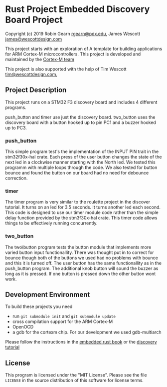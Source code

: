 # Rust Project Embedded Discovery Board Project
Copyright (c) 2019 Robin Gearn <rgearn@pdx.edu>, James Wescott <james@wescottdesign.com>

<!--TODO:  change this to acknowledgement of discovery tutorial and embedded rust book -->
This project starts with an exploration of A template for building applications for ARM 
    Cortex-M microcontrollers. This project is developed and maintained by the [Cortex-M team][team]


This project is also supported with the help of Tim Wescott <tim@wescottdesign.com>, 

## Project Description
This project runs on a STM32 F3 discovery board and includes 4 different programs.

push\_button and timer use just the discovery board.
two\_button uses the discovery board with a button hooked up to pin PC1 and a buzzer hooked up to PC3.

### push\_button  
This simple program test's the implementation of the INPUT PIN trait in the stm32f30x-hal crate.  Each press of the user button changes the state of the next led in a clockwise manner starting with the North led. We tested this programm with multiple loops through the code.  We also tested for button bounce and found the button on our board had no need for debounce correction.

### timer
The timer program is very similar to the roulette project in the discover tutorial.  It turns on an led for 3.5 seconds.  It turns another led each second.  This code is designed to use our timer module code rather than the simple delay function provided by the stm3f30x-hal crate.  This timer code allows things to be effectively running concurrently.

### two\_button
The two\button program tests the button module that implements more varied button input functionallity.  There was thought put in to correct for bounce though both of the buttons we used had no problems with bounce and this it is turned off.  The user button has the same functionallity as in the push\_button program.  The additional knob button will sound the buzzer as long as it is pressed.  If one button is pressed down the other button wont work.

## Development Environment

To build these projects you need 
* run `git submodule init` and `git submodule update`
* cross compilation support for the ARM Cortex-M
* OpenOCD
* a gdb for the cortexm chip. For our development we used gdb-multiarch


Please follow the instructions in the [embedded rust book](https://rust-embedded.github.io/book/intro/install.html) or the [discovery tutorial](https://rust-embedded.github.io/discovery/03-setup/index.html)

## License

This program is licensed under the "MIT License".  Please
see the file `LICENSE` in the source distribution of this
software for license terms.

[team]: https://github.com/rust-embedded/wg#the-cortex-m-team

